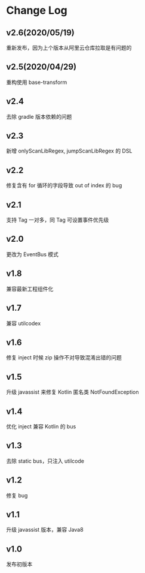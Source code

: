 # Change Log

## v2.6(2020/05/19)
重新发布，因为上个版本从阿里云仓库拉取是有问题的

## v2.5(2020/04/29)
重构使用 base-transform

## v2.4
去除 gradle 版本依赖的问题

## v2.3
新增 onlyScanLibRegex, jumpScanLibRegex 的 DSL

## v2.2
修复含有 for 循环的字段导致 out of index 的 bug

## v2.1
支持 Tag 一对多，同 Tag 可设置事件优先级

## v2.0
更改为 EventBus 模式

## v1.8
兼容最新工程组件化

## v1.7
兼容 utilcodex

## v1.6
修复 inject 时候 zip 操作不对导致混淆出错的问题

## v1.5
升级 javassist 来修复 Kotlin 匿名类 NotFoundException

## v1.4
优化 inject 兼容 Kotlin 的 bus

## v1.3
去除 static bus，只注入 utilcode

## v1.2
修复 bug

## v1.1
升级 javassist 版本，兼容 Java8

## v1.0
发布初版本
